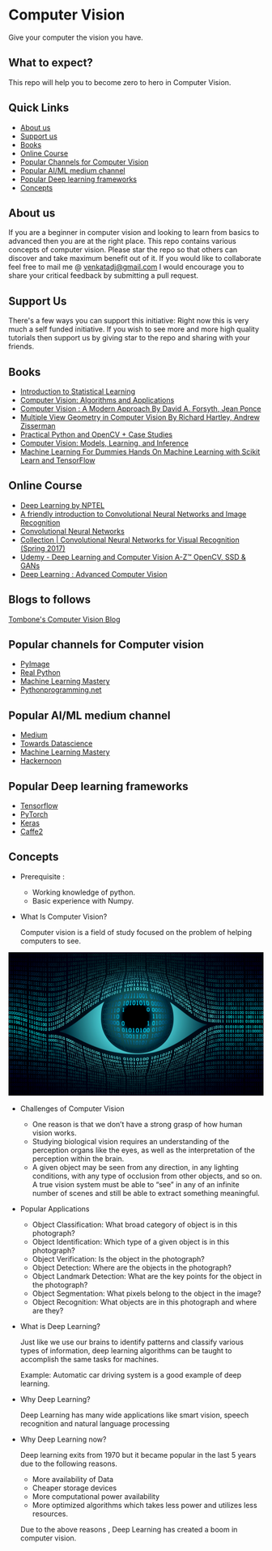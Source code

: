 # Computer Vision

Give your computer the vision you have.

## What to expect?

This repo will help you to become zero to hero in Computer Vision.

## Quick Links

- [About us](#about-us)
- [Support us](#support-us)
- [Books](#books)
- [Online Course](#online-course)
- [Popular Channels for Computer Vision](#popular-channels-for-computer-vision)
- [Popular AI/ML medium channel](#popular-ai/ml-medium-channel)
- [Popular Deep learning frameworks](#popular-deep-learning-frameworks)
- [Concepts](#concepts)

## About us

If you are a beginner in computer vision and looking to learn from basics to advanced then you are at the right place. This repo contains various concepts of computer vision. Please star the repo so that others can discover and take maximum benefit out of it. If you would like to collaborate feel free to mail me @ venkatadj@gmail.com I would encourage you to share your critical feedback by submitting a pull request.

## Support Us
There's a few ways you can support this initiative:
Right now this is very much a self funded initiative. If you wish to see more and more high quality tutorials then support us by giving star to the repo and sharing with your friends.

## Books

- [Introduction to Statistical Learning](https://www-bcf.usc.edu/~gareth/ISL/ISLR%20Seventh%20Printing.pdf)
- [Computer Vision: Algorithms and Applications](http://szeliski.org/Book/)
- [Computer Vision : A Modern Approach By David A. Forsyth, Jean Ponce](http://cmuems.com/excap/readings/forsyth-ponce-computer-vision-a-modern-approach.pdf)
- [Multiple View Geometry in Computer Vision By Richard Hartley, Andrew Zisserman](http://books.google.com/books?hl=en&lr=&id=si3R3Pfa98QC&oi=fnd&pg=PR11&dq=computer+vision&ots=aQo-nw6e4Q&sig=zGRDslfuKd1ytlZWwTaTKcuLdNw)
- [Practical Python and OpenCV + Case Studies](https://github.com/Shivanandroy/Study-Materials/blob/master/Practical%20Python%20and%20OpenCV%2C%203rd%20Edition.pdf)
- [Computer Vision: Models, Learning, and Inference](https://web.itu.edu.tr/hulyayalcin/Signal_Processing_Books/2010_Szeliski_ComputerVision.pdf)
- [Machine Learning For Dummies Hands On Machine Learning with Scikit Learn and TensorFlow](https://github.com/yanshengjia/ml-road/blob/master/resources/Hands%20On%20Machine%20Learning%20with%20Scikit%20Learn%20and%20TensorFlow.pdf)

## Online Course

- [Deep Learning by NPTEL](https://nptel.ac.in/courses/106106184/)
- [A friendly introduction to Convolutional Neural Networks and Image Recognition](https://www.youtube.com/watch?v=2-Ol7ZB0MmU)
- [Convolutional Neural Networks](https://www.coursera.org/learn/convolutional-neural-networks)
- [Collection | Convolutional Neural Networks for Visual Recognition (Spring 2017)](https://www.youtube.com/watch?v=vT1JzLTH4G4&list=PL3FW7Lu3i5JvHM8ljYj-zLfQRF3EO8sYv)
- [Udemy - Deep Learning and Computer Vision A-Z™ OpenCV, SSD & GANs](https://www.udemy.com/course/computer-vision-a-z/)
- [Deep Learning : Advanced Computer Vision](https://www.udemy.com/advanced-computer-vision/?src=sac&kw=deep%20learning%3A%20advanced)

## Blogs to follows
[Tombone's Computer Vision Blog](http://www.computervisionblog.com/)

## Popular channels for Computer vision
- [PyImage](https://www.pyimagesearch.com/)
- [Real Python](https://realpython.com/tutorials/computer-vision/)
- [Machine Learning Mastery](https://machinelearningmastery.com/what-is-computer-vision/)
- [Pythonprogramming.net](https://pythonprogramming.net/search/?q=opencv)

## Popular AI/ML medium channel
- [Medium](https://medium.com/)
- [Towards Datascience](https://towardsdatascience.com/)
- [Machine Learning Mastery](https://machinelearningmastery.com/what-is-computer-vision/)
- [Hackernoon](https://hackernoon.com/artificial-intelligence/home)

## Popular Deep learning frameworks

- [Tensorflow](https://www.tensorflow.org/)
- [PyTorch](https://pytorch.org/)
- [Keras](https://keras.io/)
- [Caffe2](https://caffe2.ai/)

## Concepts

- Prerequisite :

  - Working knowledge of python.
  - Basic experience with Numpy.

- What Is Computer Vision?

  Computer vision is a field of study focused on the problem of helping computers to see.

![](images/computer_vision_logo.jpg)

- Challenges of Computer Vision

    - One reason is that we don’t have a strong grasp of how human vision works.
    - Studying biological vision requires an understanding of the perception organs like the eyes, as well as the                 interpretation of the perception within the brain.
    - A given object may be seen from any direction, in any lighting conditions, with any type of occlusion from other             objects, and so on. A true vision system must be able to “see” in any of an infinite number of scenes and still be           able to extract something meaningful.
    
- Popular Applications
    - Object Classification: What broad category of object is in this photograph?
    - Object Identification: Which type of a given object is in this photograph?
    - Object Verification: Is the object in the photograph?
    - Object Detection: Where are the objects in the photograph?
    - Object Landmark Detection: What are the key points for the object in the photograph?
    - Object Segmentation: What pixels belong to the object in the image?
    - Object Recognition: What objects are in this photograph and where are they?

- What is Deep Learning?

  Just like we use our brains to identify patterns and classify various types of information, deep learning algorithms can     be taught to accomplish the same tasks for machines.

   Example:
   Automatic car driving system is a good example of deep learning.

- Why Deep Learning?

  Deep Learning has many wide applications like smart vision, speech recognition and natural language processing

- Why Deep Learning now?

   Deep learning exits from 1970 but it became popular in the last 5 years due to the following reasons.
    - More availability of Data 
    - Cheaper storage devices
    - More computational power availability
    - More optimized algorithms which takes less power and utilizes less resources.
   
   Due to the above reasons , Deep Learning has created a boom in computer vision. 

